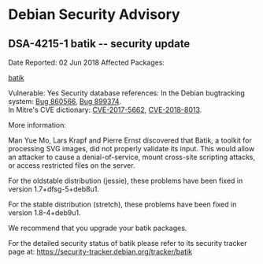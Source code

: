 
Debian Security Advisory
========================


DSA-4215-1 batik -- security update
-----------------------------------



Date Reported:
02 Jun 2018
Affected Packages:

[batik](https://packages.debian.org/src:batik)

Vulnerable:
Yes
Security database references:
In the Debian bugtracking system: [Bug 860566](https://bugs.debian.org/cgi-bin/bugreport.cgi?bug=860566), [Bug 899374](https://bugs.debian.org/cgi-bin/bugreport.cgi?bug=899374).  
In Mitre's CVE dictionary: [CVE-2017-5662](https://security-tracker.debian.org/tracker/CVE-2017-5662), [CVE-2018-8013](https://security-tracker.debian.org/tracker/CVE-2018-8013).  

More information:

Man Yue Mo, Lars Krapf and Pierre Ernst discovered that Batik, a
toolkit for processing SVG images, did not properly validate its
input. This would allow an attacker to cause a denial-of-service,
mount cross-site scripting attacks, or access restricted files on the
server.


For the oldstable distribution (jessie), these problems have been fixed
in version 1.7+dfsg-5+deb8u1.


For the stable distribution (stretch), these problems have been fixed in
version 1.8-4+deb9u1.


We recommend that you upgrade your batik packages.


For the detailed security status of batik please refer to
its security tracker page at:
<https://security-tracker.debian.org/tracker/batik>





